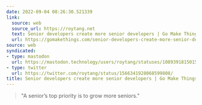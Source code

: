 ```yaml
---
date: 2022-09-04 08:26:30.521339
link:
  source: web
  source_url: https://roytang.net
  text: Senior developers create more senior developers | Go Make Things
  url: https://gomakethings.com/senior-developers-create-more-senior-developers/
source: web
syndicated:
- type: mastodon
  url: https://mastodon.technology/users/roytang/statuses/108939181501528692
- type: twitter
  url: https://twitter.com/roytang/status/1566341928068599808/
title: Senior developers create more senior developers | Go Make Things
---
```


> "A senior’s top priority is to grow more seniors."